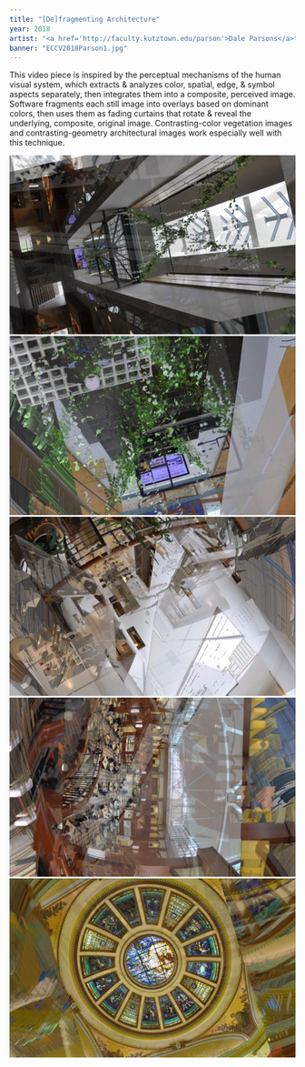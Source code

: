 ```yaml
---
title: "[De]fragmenting Architecture"
year: 2018
artist: "<a href='http://faculty.kutztown.edu/parson'>Dale Parsons</a>"
banner: "ECCV2018Parson1.jpg"
---
```


This video piece is inspired by the perceptual mechanisms of the human visual
system, which extracts & analyzes color, spatial, edge, & symbol aspects
separately, then integrates them into a composite, perceived image. Software
fragments each still image into overlays based on dominant colors, then uses
them as fading curtains that rotate & reveal the underlying, composite,
original image. Contrasting-color vegetation images and contrasting-geometry
architectural images work especially well with this technique.

![image of the artwork](ECCV2018Parson2.jpg)
![image of the artwork](ECCV2018Parson3.jpg)
![image of the artwork](ECCV2018Parson4.jpg)
![image of the artwork](ECCV2018Parson5.jpg)
![image of the artwork](ECCV2018Parson6.jpg)

